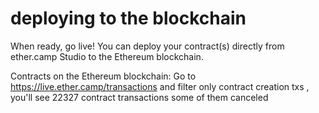 # deploying to the blockchain


When ready, go live! You can deploy your contract(s) directly from ether.camp Studio to the Ethereum blockchain.

Contracts on the Ethereum blockchain: Go to  https://live.ether.camp/transactions and filter only contract creation txs , you'll see 22327 contract  transactions some of them canceled
